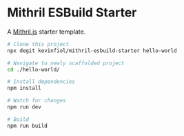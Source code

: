 # Mithril ESBuild Starter

A [Mithril.js](https://mithril.js.org) starter template.

```bash
# Clone this project
npx degit kevinfiol/mithril-esbuild-starter hello-world

# Navigate to newly scaffolded project
cd ./hello-world/

# Install dependencies
npm install

# Watch for changes
npm run dev

# Build
npm run build
```
